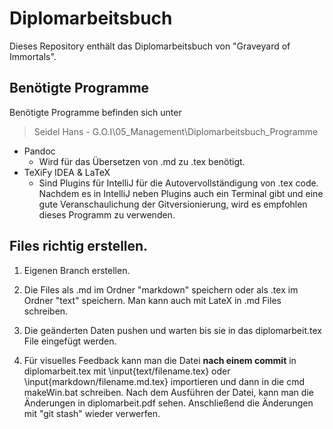 # Diplomarbeitsbuch
Dieses Repository enthält das Diplomarbeitsbuch von "Graveyard of Immortals".

## Benötigte Programme
Benötigte Programme befinden sich unter 
> Seidel Hans - G.O.I\05_Management\Diplomarbeitsbuch_Programme

* Pandoc 
    * Wird für das Übersetzen von .md zu .tex benötigt.
* TeXiFy IDEA & LaTeX
    * Sind Plugins für IntelliJ für die Autovervollständigung von .tex code. 
    Nachdem es in IntelliJ neben Plugins auch ein Terminal gibt und eine gute Veranschaulichung der Gitversionierung, wird es empfohlen 
    dieses Programm zu verwenden.

## Files richtig erstellen.
1. Eigenen Branch erstellen.

2. Die Files als .md im Ordner "markdown" speichern oder als .tex im Ordner "text" speichern. 
Man kann auch mit LateX in .md Files schreiben.

3. Die geänderten Daten pushen und warten bis sie in das diplomarbeit.tex File eingefügt werden.

4. Für visuelles Feedback kann man die Datei **nach einem commit** in diplomarbeit.tex mit \input{text/filename.tex} oder 
\input{markdown/filename.md.tex} importieren und dann in die cmd makeWin.bat schreiben. Nach dem Ausführen der Datei, kann
 man die Änderungen in diplomarbeit.pdf sehen. Anschließend die Änderungen mit "git stash" wieder verwerfen.
